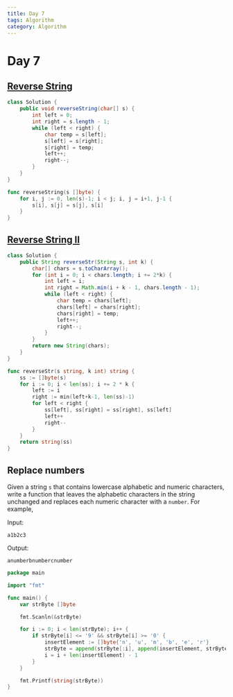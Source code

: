 ```yaml
---
title: Day 7
tags: Algorithm
category: Algorithm
---
```


# Day 7

## [Reverse String](https://leetcode.com/problems/reverse-string/description/)

```java
class Solution {
    public void reverseString(char[] s) {
        int left = 0;
        int right = s.length - 1;
        while (left < right) {
            char temp = s[left];
            s[left] = s[right];
            s[right] = temp;
            left++;
            right--;
        }
    }
}
```

```go
func reverseString(s []byte) {
	for i, j := 0, len(s)-1; i < j; i, j = i+1, j-1 {
		s[i], s[j] = s[j], s[i]
	}
}
```

## [Reverse String II](https://leetcode.com/problems/reverse-string-ii/description/)

```java
class Solution {
    public String reverseStr(String s, int k) {
        char[] chars = s.toCharArray();
        for (int i = 0; i < chars.length; i += 2*k) {
            int left = i;
            int right = Math.min(i + k - 1, chars.length - 1);
            while (left < right) {
                char temp = chars[left];
                chars[left] = chars[right];
                chars[right] = temp;
                left++;
                right--;
            }
        }
        return new String(chars);
    }
}
```

```go
func reverseStr(s string, k int) string {
	ss := []byte(s)
	for i := 0; i < len(ss); i += 2 * k {
		left := i
		right := min(left+k-1, len(ss)-1)
		for left < right {
			ss[left], ss[right] = ss[right], ss[left]
			left++
			right--
		}
	}
	return string(ss)
}
```

## Replace numbers

Given a string `s` that contains lowercase alphabetic and numeric characters, write a function that leaves the alphabetic characters in the string unchanged and replaces each numeric character with a `number`.
For example, 

Input:

```
a1b2c3
```

Output:

```
anumberbnumbercnumber
```



```go
package main

import "fmt"

func main() {
	var strByte []byte

	fmt.Scanln(&strByte)

	for i := 0; i < len(strByte); i++ {
		if strByte[i] <= '9' && strByte[i] >= '0' {
			insertElement := []byte{'n', 'u', 'm', 'b', 'e', 'r'}
			strByte = append(strByte[:i], append(insertElement, strByte[i+1:]...)...)
			i = i + len(insertElement) - 1
		}
	}

	fmt.Printf(string(strByte))
}
```

